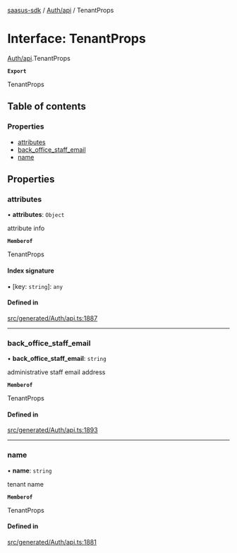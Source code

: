 [saasus-sdk](../README.md) / [Auth/api](../modules/Auth_api.md) / TenantProps

# Interface: TenantProps

[Auth/api](../modules/Auth_api.md).TenantProps

**`Export`**

TenantProps

## Table of contents

### Properties

- [attributes](Auth_api.TenantProps.md#attributes)
- [back\_office\_staff\_email](Auth_api.TenantProps.md#back_office_staff_email)
- [name](Auth_api.TenantProps.md#name)

## Properties

### attributes

• **attributes**: `Object`

attribute info

**`Memberof`**

TenantProps

#### Index signature

▪ [key: `string`]: `any`

#### Defined in

[src/generated/Auth/api.ts:1887](https://github.com/saasus-platform/saasus-sdk-javascript/blob/2c78b0a/src/generated/Auth/api.ts#L1887)

___

### back\_office\_staff\_email

• **back\_office\_staff\_email**: `string`

administrative staff email address

**`Memberof`**

TenantProps

#### Defined in

[src/generated/Auth/api.ts:1893](https://github.com/saasus-platform/saasus-sdk-javascript/blob/2c78b0a/src/generated/Auth/api.ts#L1893)

___

### name

• **name**: `string`

tenant name

**`Memberof`**

TenantProps

#### Defined in

[src/generated/Auth/api.ts:1881](https://github.com/saasus-platform/saasus-sdk-javascript/blob/2c78b0a/src/generated/Auth/api.ts#L1881)
